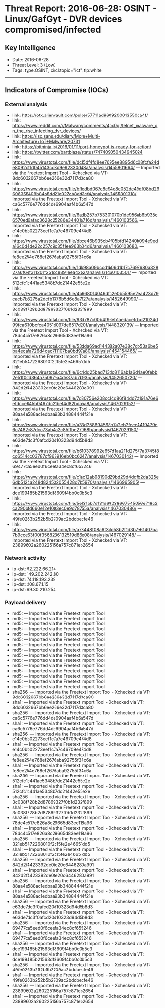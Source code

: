 # Threat Report: 2016-06-28: OSINT - Linux/GafGyt - DVR devices compromised/infected


## Key Intelligence
* Date: 2016-06-28
* Threat Level: 3 (Low)
* Tags: type:OSINT, circl:topic="ict", tlp:white

---

## Indicators of Compromise (IOCs)
### External analysis
* link: https://otx.alienvault.com/pulse/57711ad9609200013550ca4f/
* link: https://www.reddit.com/r/Malware/comments/4px0gi/telnet_malware_on_the_rise_infecting_dvr_devices/
* link: https://isc.sans.edu/diary/More+Multi-Architecture+IoT+Malware/20731
* link: https://bitninja.io/2016/01/11/port-honeypot-is-ready-for-action/
* link: https://twitter.com/bartblaze/status/747409050434945024
* link: https://www.virustotal.com/file/dc15df4fd8ee7695ee8895d6c08fcfa24de8092c11d045143cd8d9e92330d48a/analysis/1455801664/ — Imported via the Freetext Import Tool - Xchecked via VT: 8dc6032667bb6ee266e32d7117d3ca80
* link: https://www.virustotal.com/file/bffedbd067c8c94e8c052dc49df08bd29606355498b84a5dd21c027cb8dd3ef4/analysis/1455801318/ — Imported via the Freetext Import Tool - Xchecked via VT: ca6c5776e776dd4de6904aaf4b6a547d
* link: https://www.virustotal.com/file/6adb257b753301070b1de956ab6b935c6570ed6afac3628c25286e34401a716d/analysis/1460103566/ — Imported via the Freetext Import Tool - Xchecked via VT: e14c0bb02273eef1c7a7c46709e474d8
* link: https://www.virustotal.com/file/dbce46b935cb4f05bfd14240b094e9eda16c0d4de22c257c9c35f1ee963b04d6/analysis/1460103680/ — Imported via the Freetext Import Tool - Xchecked via VT: fe8ee254e768ef2676aba92755f34c6a
* link: https://www.virustotal.com/file/1db98a09bccd1b06d1b17c7697680a32827a6f64f311201f251dc8891eea42b2/analysis/1460103501/ — Imported via the Freetext Import Tool - Xchecked via VT: 512cfc1c441ae5348b7dc21442e55e2e
* link: https://www.virustotal.com/file/4b668014046dfc2e0b5595e2ea423d79cacb7b8275a2dcfb1376b5d6e8a7f27a/analysis/1452649990/ — Imported via the Freetext Import Tool - Xchecked via VT: 3c038f728b2d87869327f0b1d232f899
* link: https://www.virustotal.com/file/93d787c00b4f96eb1aedacefdcd21024d99fca630bcfca4051d097de6517d20f/analysis/1448320139/ — Imported via the Freetext Import Tool - Xchecked via VT: 78dc4c517e826a8c29665d83ee118a96
* link: https://www.virustotal.com/file/53dda69ad144382a07e38c7db53a6be5ba4ecafa726d4cac711107ba0bd97a80/analysis/1454154465/ — Imported via the Freetext Import Tool - Xchecked via VT: 321eb5472268010f2c15fe2e46651dd5
* link: https://www.virustotal.com/file/6c4dd25bad713dc8116ab1a6d4ae0febb2e51f0dd364a75097ea4de37ab7b935/analysis/1452650720/ — Imported via the Freetext Import Tool - Xchecked via VT: 842d2f4423392de0fe20c6446280a991
* link: https://www.virustotal.com/file/7d80756e208cc14d86f84dd72191a76e6efdcce645b0467dc21bef4d82bda5a8/analysis/1467029152/ — Imported via the Freetext Import Tool - Xchecked via VT: 88aa4e588ac1edbaa93b34884444f21e
* link: https://www.virustotal.com/file/a33d258694568b7a2eb2fccc4419479c6c7482c87dcc73ab4a2c85ffbe27068b/analysis/1467029150/ — Imported via the Freetext Import Tool - Xchecked via VT: e63de7dc3f0afcd20d10323d94d5b8d3
* link: https://www.virustotal.com/file/b610378992e657d1aa211d27577a3745f8cc6514dc03787cf963916eb0bc6247/analysis/1467030142/ — Imported via the Freetext Import Tool - Xchecked via VT: 69477ca5eed0f6ceefa34ec8cf655246
* link: https://www.virustotal.com/file/c1ac12ab98190d29bd29d4ddfb2da325e6db5124a248d824532055428d7b5970/analysis/1466965905/ — Imported via the Freetext Import Tool - Xchecked via VT: dce199485b21563df8609f4bb0c0b5c3
* link: https://www.virustotal.com/file/5e131ab7d131d69238667545056e718c2ca290bfd660e12e1093ec0e9d78755a/analysis/1467030486/ — Imported via the Freetext Import Tool - Xchecked via VT: 49fe0263b252b5b2709ac2bdcbecfe46
* link: https://www.virustotal.com/file/a78448f08a6f3dd58b2f1d3b7e61407ba7b9cce63f00f3568236132519d86e08/analysis/1467029148/ — Imported via the Freetext Import Tool - Xchecked via VT: 23899602a260225156a757c871eb2654

### Network activity
* ip-dst: 92.222.66.214
* ip-dst: 149.202.242.80
* ip-dst: 74.118.193.239
* ip-dst: 208.67.1.15
* ip-dst: 69.30.210.254

### Payload delivery
* md5: <md5> — Imported via the Freetext Import Tool
* md5: <md5> — Imported via the Freetext Import Tool
* md5: <md5> — Imported via the Freetext Import Tool
* md5: <md5> — Imported via the Freetext Import Tool
* md5: <md5> — Imported via the Freetext Import Tool
* md5: <md5> — Imported via the Freetext Import Tool
* md5: <md5> — Imported via the Freetext Import Tool
* md5: <md5> — Imported via the Freetext Import Tool
* md5: <md5> — Imported via the Freetext Import Tool
* md5: <md5> — Imported via the Freetext Import Tool
* md5: <md5> — Imported via the Freetext Import Tool
* md5: <md5> — Imported via the Freetext Import Tool
* md5: <md5> — Imported via the Freetext Import Tool
* md5: <md5> — Imported via the Freetext Import Tool
* md5: <md5> — Imported via the Freetext Import Tool
* sha256: <sha256> — Imported via the Freetext Import Tool - Xchecked via VT: 8dc6032667bb6ee266e32d7117d3ca80
* sha1: <sha1> — Imported via the Freetext Import Tool - Xchecked via VT: 8dc6032667bb6ee266e32d7117d3ca80
* sha256: <sha256> — Imported via the Freetext Import Tool - Xchecked via VT: ca6c5776e776dd4de6904aaf4b6a547d
* sha1: <sha1> — Imported via the Freetext Import Tool - Xchecked via VT: ca6c5776e776dd4de6904aaf4b6a547d
* sha256: <sha256> — Imported via the Freetext Import Tool - Xchecked via VT: e14c0bb02273eef1c7a7c46709e474d8
* sha1: <sha1> — Imported via the Freetext Import Tool - Xchecked via VT: e14c0bb02273eef1c7a7c46709e474d8
* sha256: <sha256> — Imported via the Freetext Import Tool - Xchecked via VT: fe8ee254e768ef2676aba92755f34c6a
* sha1: <sha1> — Imported via the Freetext Import Tool - Xchecked via VT: fe8ee254e768ef2676aba92755f34c6a
* sha256: <sha256> — Imported via the Freetext Import Tool - Xchecked via VT: 512cfc1c441ae5348b7dc21442e55e2e
* sha1: <sha1> — Imported via the Freetext Import Tool - Xchecked via VT: 512cfc1c441ae5348b7dc21442e55e2e
* sha256: <sha256> — Imported via the Freetext Import Tool - Xchecked via VT: 3c038f728b2d87869327f0b1d232f899
* sha1: <sha1> — Imported via the Freetext Import Tool - Xchecked via VT: 3c038f728b2d87869327f0b1d232f899
* sha256: <sha256> — Imported via the Freetext Import Tool - Xchecked via VT: 78dc4c517e826a8c29665d83ee118a96
* sha1: <sha1> — Imported via the Freetext Import Tool - Xchecked via VT: 78dc4c517e826a8c29665d83ee118a96
* sha256: <sha256> — Imported via the Freetext Import Tool - Xchecked via VT: 321eb5472268010f2c15fe2e46651dd5
* sha1: <sha1> — Imported via the Freetext Import Tool - Xchecked via VT: 321eb5472268010f2c15fe2e46651dd5
* sha256: <sha256> — Imported via the Freetext Import Tool - Xchecked via VT: 842d2f4423392de0fe20c6446280a991
* sha1: <sha1> — Imported via the Freetext Import Tool - Xchecked via VT: 842d2f4423392de0fe20c6446280a991
* sha256: <sha256> — Imported via the Freetext Import Tool - Xchecked via VT: 88aa4e588ac1edbaa93b34884444f21e
* sha1: <sha1> — Imported via the Freetext Import Tool - Xchecked via VT: 88aa4e588ac1edbaa93b34884444f21e
* sha256: <sha256> — Imported via the Freetext Import Tool - Xchecked via VT: e63de7dc3f0afcd20d10323d94d5b8d3
* sha1: <sha1> — Imported via the Freetext Import Tool - Xchecked via VT: e63de7dc3f0afcd20d10323d94d5b8d3
* sha256: <sha256> — Imported via the Freetext Import Tool - Xchecked via VT: 69477ca5eed0f6ceefa34ec8cf655246
* sha1: <sha1> — Imported via the Freetext Import Tool - Xchecked via VT: 69477ca5eed0f6ceefa34ec8cf655246
* sha256: <sha256> — Imported via the Freetext Import Tool - Xchecked via VT: dce199485b21563df8609f4bb0c0b5c3
* sha1: <sha1> — Imported via the Freetext Import Tool - Xchecked via VT: dce199485b21563df8609f4bb0c0b5c3
* sha256: <sha256> — Imported via the Freetext Import Tool - Xchecked via VT: 49fe0263b252b5b2709ac2bdcbecfe46
* sha1: <sha1> — Imported via the Freetext Import Tool - Xchecked via VT: 49fe0263b252b5b2709ac2bdcbecfe46
* sha256: <sha256> — Imported via the Freetext Import Tool - Xchecked via VT: 23899602a260225156a757c871eb2654
* sha1: <sha1> — Imported via the Freetext Import Tool - Xchecked via VT: 23899602a260225156a757c871eb2654

